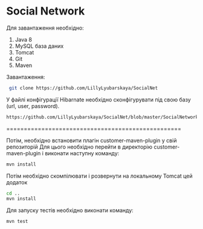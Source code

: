 ﻿# Social Network


Для завантаження необхідно:
1. Java 8
2. MySQL база даних
3. Tomcat
4. Git
5. Maven

Завантаження:
```bash
 git clone https://github.com/LillyLyubarskaya/SocialNet
```


У файлі конфігурації Hibarnate необхідно сконфігурувати під свою базу (url, user, password).

```bash
https://github.com/LillyLyubarskaya/SocialNet/blob/master/SocialNetwork/src/main/resources/hibernate.cfg.xml
```

==================================================


Потім, необхідно встановити плагін customer-maven-plugin у свій репозиторій
Для цього необхідно перейти в директорію customer-maven-plugin  і виконати наступну команду:

```bash
mvn install
```

Потім необхідно скомпілювати і розвернути на локальному Tomcat цей додаток

```bash
cd ..
mvn install
```

Для запуску тестів необхідно виконати команду:

```bash
mvn test
```

